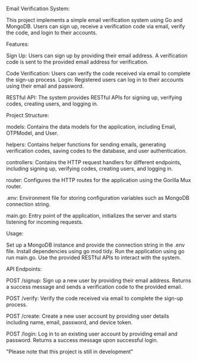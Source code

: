 Email Verification System:

This project implements a simple email verification system using Go and MongoDB. Users can sign up, receive a verification code via email, verify the code, and login to their accounts.

Features:

Sign Up: Users can sign up by providing their email address. A verification code is sent to the provided email address for verification.

Code Verification: Users can verify the code received via email to complete the sign-up process.
Login: Registered users can log in to their accounts using their email and password.

RESTful API: The system provides RESTful APIs for signing up, verifying codes, creating users, and logging in.

Project Structure:

models: Contains the data models for the application, including Email, OTPModel, and User.

helpers: Contains helper functions for sending emails, generating verification codes, saving codes to the database, and user authentication.

controllers: Contains the HTTP request handlers for different endpoints, including signing up, verifying codes, creating users, and logging in.

router: Configures the HTTP routes for the application using the Gorilla Mux router.

.env: Environment file for storing configuration variables such as MongoDB connection string.

main.go: Entry point of the application, initializes the server and starts listening for incoming requests.

Usage:

Set up a MongoDB instance and provide the connection string in the .env file.
Install dependencies using go mod tidy.
Run the application using go run main.go.
Use the provided RESTful APIs to interact with the system.

API Endpoints:

POST /signup: Sign up a new user by providing their email address. Returns a success message and sends a verification code to the provided email.

POST /verify: Verify the code received via email to complete the sign-up process.

POST /create: Create a new user account by providing user details including name, email, password, and device token.

POST /login: Log in to an existing user account by providing email and password. Returns a success message upon successful login.

"Please note that this project is still in development"
